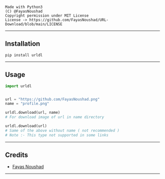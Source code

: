 ```
Made with Python3
(C) @FayasNoushad
Copyright permission under MIT License
License -> https://github.com/FayasNoushad/URL-Download/blob/main/LICENSE
```

---

## Installation

```
pip install urldl
```

---

## Usage

```py
import urldl


url = "https://github.com/FayasNoushad.png"
name = "profile.png"

urldl.download(url, name)
# For download image of url in name directory

urldl.download(url)
# Same of the above without name ( not recommended )
# Note :- This type not supported in some links
```

---

## Credits

- [Fayas Noushad](https://github.com/FayasNoushad)

---
